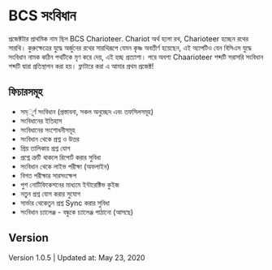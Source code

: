 # BCS সংবিধান

প্রজেক্টটার প্রাথমিক নাম ছিল BCS Charioteer. Chariot অর্থ হলো রথ, Charioteer হচ্ছেন রথের সারথি। কুরুক্ষেত্রের যুদ্ধে অর্জুনের রথের সারথিরূপে যেমন কৃষ্ণ অবতীর্ণ হয়েছেন, এই অ্যাপটিও যেন বিসিএস যুদ্ধে সংবিধান নামক কঠিন পথটিকে মৃণ করে দেয়, এই হচ্ছ প্রত্যাশা। পরে অবশ্য Chaarioteer শব্দটি সরাসরি সংবিধান শব্দটি দ্বারা প্রতিস্থাপন করা হয়। ফ্লাটারে করা এ আমার প্রথম প্রজেক্ট! 

## ফিচারসমূহ

- সম্ূর্ণ সংবিধান (প্রস্তাবনা, সকল অনুচ্ছেদ এবং তফসিলসমূহ)
- সংবিধানের ইতিহাস
- সংবিধানের সংশোধনীসমূহ
- সংবিধান থেকে প্রশ্ন ও উত্তর
- প্রিয় তালিকায় প্রশ্ন যোগ
- প্রশ্নে ত্রুটি থাকলে রিপোর্ট করার সুবিধা
- সংবিধান থেকে লাইভ পরীক্ষা (অফলাইন)
- বিগত পরীক্ষার সারসংক্ষেপ
- পুশ নোটিফিকেশনের মাধ্যমে ইন্টারেক্টিভ কুইজ
- নতুন প্রশ্ন যোগ করার সুযোগ
- সার্ভার থেকেতুন প্রশ্ন Sync করার সুবিধা
- সংবিধান চ্যালেঞ্জ - বন্ধুকে চ্যালেঞ্জ পাঠানো (আসছে)



## Version

Version 1.0.5 | Updated at: May 23, 2020
